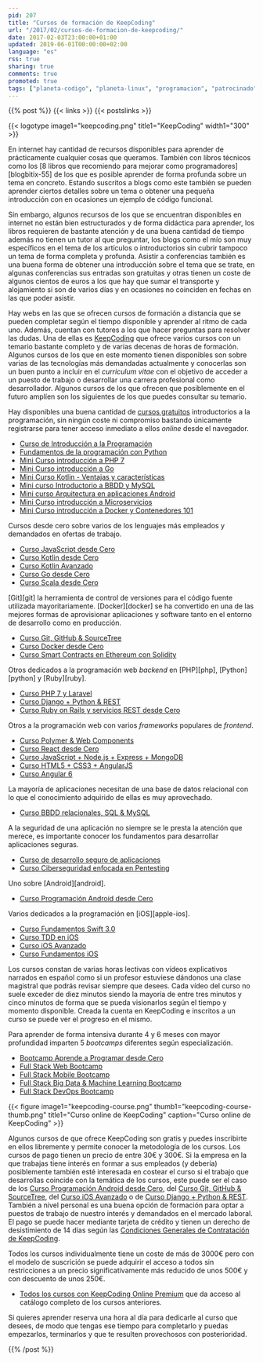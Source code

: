 ```yaml
---
pid: 207
title: "Cursos de formación de KeepCoding"
url: "/2017/02/cursos-de-formacion-de-keepcoding/"
date: 2017-02-03T23:00:00+01:00
updated: 2019-06-01T00:00:00+02:00
language: "es"
rss: true
sharing: true
comments: true
promoted: true
tags: ["planeta-codigo", "planeta-linux", "programacion", "patrocinado"]
---
```


{{% post %}}
{{< links >}}
{{< postslinks >}}

{{< logotype image1="keepcoding.png" title1="KeepCoding" width1="300" >}}

En internet hay cantidad de recursos disponibles para aprender de prácticamente cualquier cosas que queramos. También con libros técnicos como los [8 libros que recomiendo para mejorar como programadores][blogbitix-55] de los que es posible aprender de forma profunda sobre un tema en concreto. Estando suscritos a blogs como este también se pueden aprender ciertos detalles sobre un tema o obtener una pequeña introducción con en ocasiones un ejemplo de código funcional.

Sin embargo, algunos recursos de los que se encuentran disponibles en internet no están bien estructurados y de forma didáctica para aprender, los libros requieren de bastante atención y de una buena cantidad de tiempo además no tienen un tutor al que preguntar, los blogs como el mío son muy específicos en el tema de los artículos o introductorios sin cubrir tampoco un tema de forma completa y profunda. Asistir a conferencias también es una buena forma de obtener una introducción sobre el tema que se trate, en algunas conferencias sus entradas son gratuitas y otras tienen un coste de algunos cientos de euros a los que hay que sumar el transporte y alojamiento si son de varios días y en ocasiones no coinciden en fechas en las que poder asistir.

Hay webs en las que se ofrecen cursos de formación a distancia que se pueden completar según el tiempo disponible y aprender al ritmo de cada uno. Además, cuentan con tutores a los que hacer preguntas para resolver las dudas. Una de ellas es [KeepCoding](https://plataforma.keepcoding.io/?affcode=897_eznkgvrg) que ofrece varios cursos con un temario bastante completo y de varias decenas de horas de formación. Algunos cursos de los que en este momento tienen disponibles son sobre varias de las tecnologías más demandadas actualmente y conocerlas son un buen punto a incluir en el _curriculum vitae_ con el objetivo de acceder a un puesto de trabajo o desarrollar una carrera profesional como desarrollador. Algunos cursos de los que ofrecen que posiblemente en el futuro amplíen son los siguientes de los que puedes consultar su temario.

Hay disponibles una buena cantidad de [cursos gratuitos](https://plataforma.keepcoding.io/courses/category/Cursos%20Gratuitos?affcode=897_eznkgvrg) introductorios a la programación, sin ningún coste ni compromiso bastando únicamente registrarse para tener acceso inmediato a ellos _online_ desde el navegador.

* [Curso de Introducción a la Programación](https://plataforma.keepcoding.io/p/curso-introduccion-programacion?affcode=897_eznkgvrg)
* [Fundamentos de la programación con Python](https://plataforma.keepcoding.io/p/introduccion-programacion-python?affcode=897_eznkgvrg)
* [Mini Curso introducción a PHP 7](https://plataforma.keepcoding.io/p/mini-curso-introduccion-php?affcode=897_eznkgvrg)
* [Mini Curso introducción a Go](https://plataforma.keepcoding.io/p/mini-curso-introduccion-go?affcode=897_eznkgvrg)
* [Mini Curso Kotlin - Ventajas y características](https://plataforma.keepcoding.io/p/mini-curso-introduccion-kotlin?affcode=897_eznkgvrg)
* [Mini curso Introductorio a BBDD y MySQL](https://plataforma.keepcoding.io/p/mini-curso-bbdd-mysql?affcode=897_eznkgvrg)
* [Mini curso Arquitectura en aplicaciones Android](https://plataforma.keepcoding.io/p/curso_arquitectura_aplicaciones_android?affcode=897_eznkgvrg)
* [Mini Curso introducción a Microservicios](https://plataforma.keepcoding.io/p/mini-curso-introduccion-microservicios?affcode=897_eznkgvrg)
* [Mini Curso introducción a Docker y Contenedores 101](https://plataforma.keepcoding.io/p/mini-curso_docker_contenedores_101?affcode=897_eznkgvrg)

Cursos desde cero sobre varios de los lenguajes más empleados y demandados en ofertas de trabajo.

* [Curso JavaScript desde Cero](https://plataforma.keepcoding.io/p/curso-programacion-javascript-desde-cero?affcode=897_eznkgvrg)
* [Curso Kotlin desde Cero](https://plataforma.keepcoding.io/p/curso-kotlin-desde-cero?affcode=897_eznkgvrg)
* [Curso Kotlin Avanzado](https://plataforma.keepcoding.io/p/curso-koltin-avanzado?affcode=897_eznkgvrg)
* [Curso Go desde Cero](https://plataforma.keepcoding.io/p/curso-go-desde-cero?affcode=897_eznkgvrg)
* [Curso Scala desde Cero](https://plataforma.keepcoding.io/p/scala-spark-desde-cero?affcode=897_eznkgvrg)

[Git][git] la herramienta de control de versiones para el código fuente utilizada mayoritariamente. [Docker][docker] se ha convertido en una de las mejores formas de aprovisionar aplicaciones y software tanto en el entorno de desarrollo como en producción.

* [Curso Git, GitHub & SourceTree](https://plataforma.keepcoding.io/p/curso-git-github-sourcetree?affcode=897_eznkgvrg)
* [Curso Docker desde Cero](https://plataforma.keepcoding.io/p/curso-docker-desde-cero?affcode=897_eznkgvrg)
* [Curso Smart Contracts en Ethereum con Solidity](https://plataforma.keepcoding.io/p/smart-contracts-ethereum-solidity?affcode=897_eznkgvrg)

Otros dedicados a la programación web _backend_ en [PHP][php], [Python][python] y [Ruby][ruby].

* [Curso PHP 7 y Laravel](https://plataforma.keepcoding.io/p/curso-php-7-y-laravel?affcode=897_eznkgvrg)
* [Curso Django + Python & REST](https://plataforma.keepcoding.io/p/curso-online-python-django-rest?affcode=897_eznkgvrg)
* [Curso Ruby on Rails y servicios REST desde Cero](https://plataforma.keepcoding.io/p/curso-ruby-on-rails-y-servicios-rest?affcode=897_eznkgvrg)

Otros a la programación web con varios _frameworks_ populares de _frontend_.

* [Curso Polymer & Web Components](https://plataforma.keepcoding.io/p/curso-polymer-web-components?affcode=897_eznkgvrg)
* [Curso React desde Cero](https://plataforma.keepcoding.io/p/curso-completo-react-desde-cero?affcode=897_eznkgvrg)
* [Curso JavaScript + Node.js + Express + MongoDB](https://plataforma.keepcoding.io/p/curso-javascript-node-js-express-mongodb?affcode=897_eznkgvrg)
* [Curso HTML5 + CSS3 + AngularJS](https://plataforma.keepcoding.io/p/curso-fundamentos-angular-html-css?affcode=897_eznkgvrg)
* [Curso Angular 6](https://plataforma.keepcoding.io/p/curso-angular-6?affcode=897_eznkgvrg)

La mayoría de aplicaciones necesitan de una base de datos relacional con lo que el conocimiento adquirido de ellas es muy aprovechado.

* [Curso BBDD relacionales, SQL & MySQL](https://plataforma.keepcoding.io/p/curso-de-bbdd-sql-mysql?affcode=897_eznkgvrg)

A la seguridad de una aplicación no siempre se le presta la atención que merece, es importante conocer los fundamentos para desarrollar aplicaciones seguras.

* [Curso de desarrollo seguro de aplicaciones](https://plataforma.keepcoding.io/p/curso-desarrollo-seguro-aplicaciones?affcode=897_eznkgvrg)
* [Curso Ciberseguridad enfocada en Pentesting](https://plataforma.keepcoding.io/p/curso-ciberseguridad-enfocada-pentesting?affcode=897_eznkgvrg)

Uno sobre [Android][android].

* [Curso Programación Android desde Cero](https://plataforma.keepcoding.io/p/curso-programacion_android_desde_cero?affcode=897_eznkgvrg)

Varios dedicados a la programación en [iOS][apple-ios].

* [Curso Fundamentos Swift 3.0](https://plataforma.keepcoding.io/p/curso-fundamentos-de-swift-3?affcode=897_eznkgvrg)
* [Curso TDD en iOS](https://plataforma.keepcoding.io/p/curso-tdd-para-ios?affcode=897_eznkgvrg)
* [Curso iOS Avanzado](https://plataforma.keepcoding.io/p/curso-programacion-ios-avanzada?affcode=897_eznkgvrg)
* [Curso Fundamentos iOS](https://plataforma.keepcoding.io/p/curso-fundamentos-ios?affcode=897_eznkgvrg)

Los cursos constan de varias horas lectivas con vídeos explicativos narrados en español como si un profesor estuviese dándonos una clase magistral que podrás revisar siempre que desees. Cada vídeo del curso no suele exceder de diez minutos siendo la mayoría de entre tres minutos y cinco minutos de forma que se pueda visionarlos según el tiempo y momento disponible. Creada la cuenta en KeepCoding e inscritos a un curso se puede ver el progreso en el mismo.

Para aprender de forma intensiva durante 4 y 6 meses con mayor profundidad imparten 5 _bootcamps_ diferentes según especialización.

* [Bootcamp Aprende a Programar desde Cero](https://keepcoding.io/es/bootcamp-aprende-a-programar-desde-cero/?affcode=897_eznkgvrg)
* [Full Stack Web Bootcamp](https://keepcoding.io/es/keepcoding-web-development-master-bootcamp/?affcode=897_eznkgvrg)
* [Full Stack Mobile Bootcamp](https://keepcoding.io/es/mobile-startup-coding-bootcamp/?affcode=897_eznkgvrg)
* [Full Stack Big Data & Machine Learning Bootcamp](https://keepcoding.io/es/big-data-machine-learning-bootcamp/?affcode=897_eznkgvrg)
* [Full Stack DevOps Bootcamp](https://keepcoding.io/es/bootcamp-devops/?affcode=897_eznkgvrg)

<div class="media">
    {{< figure
        image1="keepcoding-course.png" thumb1="keepcoding-course-thumb.png" title1="Curso online de KeepCoding"
        caption="Curso online de KeepCoding" >}}
</div>

Algunos cursos de que ofrece KeepCoding son gratis y puedes inscribirte en ellos libremente y permite conocer la metodología de los cursos. Los cursos de pago tienen un precio de entre 30€ y 300€. Si la empresa en la que trabajas tiene interés en formar a sus empleados (y debería) posiblemente también esté interesada en costear el curso si el trabajo que desarrollas coincide con la temática de los cursos, este puede ser el caso de los [Curso Programación Android desde Cero](https://plataforma.keepcoding.io/p/curso-programacion_android_desde_cero?affcode=897_eznkgvrg), del [Curso Git, GitHub & SourceTree](https://plataforma.keepcoding.io/p/curso-git-github-sourcetree?affcode=897_eznkgvrg), del [Curso iOS Avanzado](https://plataforma.keepcoding.io/p/curso-programacion-ios-avanzada?affcode=897_eznkgvrg) o de [Curso Django + Python & REST](https://plataforma.keepcoding.io/p/curso-online-python-django-rest?affcode=897_eznkgvrg). También a nivel personal es una buena opción de formación para optar a puestos de trabajo de nuestro interés y demandados en el mercado laboral. El pago se puede hacer mediante tarjeta de crédito y tienen un derecho de desistimiento de 14 días según las [Condiciones Generales de Contratación de KeepCoding](https://plataforma.keepcoding.io/p/condiciones-generales-contratacion/?affcode=897_eznkgvrg).

Todos los cursos individualmente tiene un coste de más de 3000€ pero con el modelo de suscrición se puede adquirir el acceso a todos sin restricciones a un precio significativamente más reducido de unos 500€ y con descuento de unos 250€.

* [Todos los cursos con KeepCoding Online Premium](https://plataforma.keepcoding.io/p/paquete-keepcoding-online/?affcode=897_eznkgvrg) que da acceso al catálogo completo de los cursos anteriores.

Si quieres aprender reserva una hora al día para dedicarle al curso que desees, de modo que tengas ese tiempo para completarlo y puedas empezarlos, terminarlos y que te resulten provechosos con posterioridad.

{{% /post %}}
